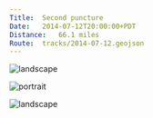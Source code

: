 ```yaml
---
Title:	Second puncture
Date:	2014-07-12T20:00:00+PDT
Distance:	66.1 miles
Route:	tracks/2014-07-12.geojson
---
```


![landscape](https://farm4.staticflickr.com/3864/14749276501_7c0cb3aae1.jpg "Looking back to Chicago from the Indiana Dunes")

![portrait](https://farm6.staticflickr.com/5572/14752436145_ff3448c411.jpg "Random friendly American lady")

![landscape](https://farm4.staticflickr.com/3917/14565996577_325aaf5210.jpg "My lovely hosts with an award winning dog")
